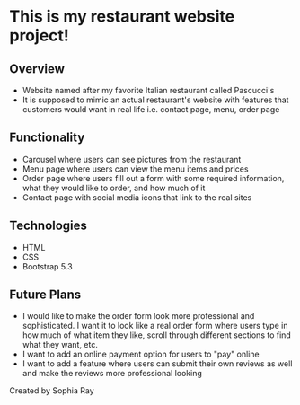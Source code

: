 # This is my restaurant website project!

## Overview

* Website named after my favorite Italian restaurant called Pascucci's
* It is supposed to mimic an actual restaurant's website with features that customers would want in real life i.e. contact page, menu, order page

## Functionality

* Carousel where users can see pictures from the restaurant
* Menu page where users can view the menu items and prices
* Order page where users fill out a form with some required information, what they would like to order, and how much of it
* Contact page with social media icons that link to the real sites

## Technologies

* HTML
* CSS
* Bootstrap 5.3

## Future Plans

* I would like to make the order form look more professional and sophisticated. I want it to look like a real order form where users type in how much of what item they like, scroll through different sections to find what they want, etc.
* I want to add an online payment option for users to "pay" online
* I want to add a feature where users can submit their own reviews as well and make the reviews more professional looking


Created by Sophia Ray
